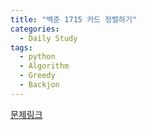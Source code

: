 ```yaml
---
title: "백준 1715 카드 정렬하기"
categories:
  - Daily Study
tags:
  - python
  - Algorithm
  - Greedy
  - Backjon
---
```



[문제링크](https://www.acmicpc.net/problem/1715)


<script src="https://gist.github.com/da4f27542ca17290eb7a87069e6e60bd.js"></script>